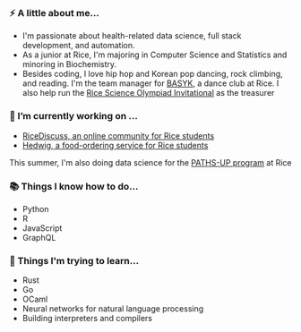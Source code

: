 ### ⚡ A little about me...

- I'm passionate about health-related data science, full stack development, and automation. 
- As a junior at Rice, I'm majoring in Computer Science and Statistics and minoring in Biochemistry.
- Besides coding, I love hip hop and Korean pop dancing, rock climbing, and reading. I'm the team manager for [BASYK](https://www.youtube.com/user/BASYKrice), a dance club at Rice. I also help run the [Rice Science Olympiad Invitational](http://ricesoaa.weebly.com/) as the treasurer
 
 ### 🔭 I’m currently working on ...

- [RiceDiscuss, an online community for Rice students](https://github.com/rice-apps/RiceDiscuss-backend)
- [Hedwig, a food-ordering service for Rice students](https://github.com/rice-apps/HedwigUnified)

This summer, I'm also doing data science for the [PATHS-UP program](https://pathsup.org/) at Rice

### 📚 Things I know how to do...

- Python
- R
- JavaScript
- GraphQL

### 🌱 Things I'm trying to learn...

- Rust
- Go
- OCaml
- Neural networks for natural language processing
- Building interpreters and compilers

<!--
**Tyrubias/Tyrubias** is a ✨ _special_ ✨ repository because its `README.md` (this file) appears on your GitHub profile.

Here are some ideas to get you started:

- 🔭 I’m currently working on ...
- 🌱 I’m currently learning ...
- 👯 I’m looking to collaborate on ...
- 🤔 I’m looking for help with ...
- 💬 Ask me about ...
- 📫 How to reach me: ...
- 😄 Pronouns: ...
- ⚡ Fun fact: ...
-->
